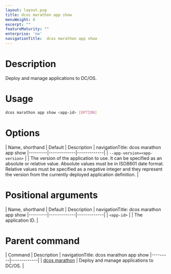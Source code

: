 ```yaml
---
layout: layout.pug
title: dcos marathon app show
menuWeight: 6
excerpt: ""
featureMaturity: ""
enterprise: 'no'
navigationTitle:  dcos marathon app show
---
```


<!-- This source repo for this topic is https://github.com/dcos/dcos-docs -->


# Description
Deploy and manage applications to DC/OS.

# Usage

```bash
dcos marathon app show <app-id> [OPTION]
```

# Options

| Name, shorthand | Default | Description |
navigationTitle:  dcos marathon app show
|---------|-------------|-------------|
| `--app-version=<app-version>`   |             | The version of the application to use. It can be specified as an absolute or relative value. Absolute values must be in ISO8601 date format. Relative values must be specified as a negative integer and they represent the version from the currently deployed application definition. |

# Positional arguments

| Name, shorthand | Default | Description |
navigationTitle:  dcos marathon app show
|---------|-------------|-------------|
| `<app-id>`   |             |  The application ID. |

# Parent command

| Command | Description |
navigationTitle:  dcos marathon app show
|---------|-------------|
| [dcos marathon](/1.10/cli/command-reference/dcos-marathon/) | Deploy and manage applications to DC/OS. |

<!-- # Examples -->

